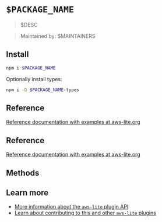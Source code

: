 # `$PACKAGE_NAME`

> $DESC

> Maintained by: $MAINTAINERS


## Install

```sh
npm i $PACKAGE_NAME
```

Optionally install types:

```sh
npm i -D $PACKAGE_NAME-types
```


## Reference

[Reference documentation with examples at aws-lite.org](https://aws-lite.org/services/$SERVICE)


## Reference

[Reference documentation with examples at aws-lite.org](https://aws-lite.org/services/$SERVICE)


## Methods

<!-- ! Do not remove METHOD_DOCS_START / METHOD_DOCS_END ! -->
<!-- METHOD_DOCS_START -->
<!-- METHOD_DOCS_END -->


## Learn more

- [More information about the `aws-lite` plugin API](https://aws-lite.org/plugin-api)
- [Learn about contributing to this and other `aws-lite` plugins](https://aws-lite.org/contributing)
